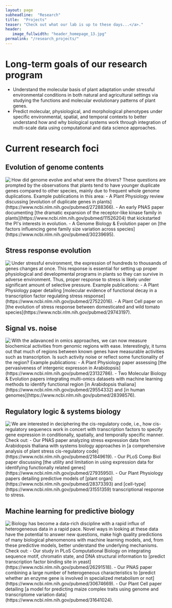 ```yaml
---
layout: page
subheadline:  "Research"
title:  "Projects"
teaser: "Check out what our lab is up to these days...</a>."
header:
   image_fullwidth: "header_homepage_13.jpg"
permalink: "/research_projects/"
---
```


# Long-term goals of our research program
- Understand the molecular basis of plant adaptation under stressful environmental conditions in both natural and agricultural settings via studying the functions and molecular evolutionary patterns of plant genes.
- Predict molecular, physiological, and morphological phenotypes under specific environmental, spatial, and temporal contexts to better understand how and why biological systems work through integration of multi-scale data using computational and data science approaches.

# Current research foci

## Evolution of genome contents
<img align="left" style="max-height: 150px; width: auto;" src="https://github.com/ShiuLab/ShiuLab.github.io/blob/master/images/research/research_subfunction.png"> 
How did genome evolve and what were the drivers? These questions are prompted by the observations that plants tend to have younger duplicate genes compared to other species, mainly due to frequent whole genome duplications. Example publications in this area:
- A Plant Physiology review discussing [evolution of duplicate genes in plants](https://www.ncbi.nlm.nih.gov/pubmed/27288366).
- An early PNAS paper documenting [the dramatic expansion of the receptor-like kinase family in plants](https://www.ncbi.nlm.nih.gov/pubmed/11526204) that kickstarted the PI's interests in evolution.
- A Genome Biology & Evolution paper on [the factors influencing gene family size variation across species](https://www.ncbi.nlm.nih.gov/pubmed/30239695).

## Stress response evolution
<img align="left" style="max-height: 150px; width: auto;" src="https://github.com/ShiuLab/ShiuLab.github.io/blob/master/images/research/research_expression_divergence.png"> 
Under stressful environment, the expression of hundreds to thousands of genes changes at once. This response is essential for setting up proper physiological and developmental programs in plants so they can survive in adverse environment. Thus, proper response to stress is likely under significant amount of selective pressure. Example publications:
- A Plant Physiology paper detailing [molecular evidence of functional decay in a transcription factor regulating stress response](https://www.ncbi.nlm.nih.gov/pubmed/27522016).
- A Plant Cell paper on [the evolution of stress response between domesticated and wild tomato species](https://www.ncbi.nlm.nih.gov/pubmed/29743197).

## Signal vs. noise
<img align="left" style="max-height: 150px; width: auto;" src="https://github.com/ShiuLab/ShiuLab.github.io/blob/master/images/research/research_function_activity.png">
With the adavanced in omics approaches, we can now measure biochemical activities from genomic regions with ease. Interestingly, it turns out that much of regions between known genes have measurable activities such as transcription. Is such activity noise or reflect some functionality of the region? Example publications:
- A Plant Physiology paper assessing [the pervasiveness of intergenic expresson in Arabidopsis](https://www.ncbi.nlm.nih.gov/pubmed/23132786).
- Two Molecular Biology & Evolution papers integrating multi-omics datasets with machine learning methods to identify functional region [in Arabidopsis thaliana](https://www.ncbi.nlm.nih.gov/pubmed/29554332) and [in human genomes](https://www.ncbi.nlm.nih.gov/pubmed/28398576).

## Regulatory logic & systems biology
<img align="left" style="max-height: 150px; width: auto;" src="https://github.com/ShiuLab/ShiuLab.github.io/blob/master/images/research/research_cisreg.png"> 
We are interested in deciphering the cis-regulatory code, i.e., how cis-regulatory sequenecs work in concert with transcription factors to specify gene expression in conditionally, spatially, and temporally specific manner. Check out:
- Our PNAS paper analyzing stress expression data from Arabidopsis thaliana with systems biology approaches in [a comprehensive analysis of plant stress cis-regulatory code](https://www.ncbi.nlm.nih.gov/pubmed/21849619).
- Our PLoS Comp Biol paper discussing [the utility and limitation in using expression data for identifying functionally related genes](https://www.ncbi.nlm.nih.gov/pubmed/27935950).
- Our Plant Physiology papers detailing predictive models of [plant organ](https://www.ncbi.nlm.nih.gov/pubmed/28373393) and [cell-type](https://www.ncbi.nlm.nih.gov/pubmed/31551359) transcriptional response to stress.

## Machine learning for predictive biology
<img align="left" style="max-height: 150px; width: auto;" src="https://github.com/ShiuLab/ShiuLab.github.io/blob/master/images/research/research_ml.png"> 
Biology has become a data-rich discipline with a rapid influx of heterogeneous data in a rapid pace. Novel ways in looking at these data have the potential to answer new questions, make high quality predictions of many biological phenomenons with machine learning models, and, from these predictive models, better understand the underlying mechanisms. Check out:
- Our study in PLoS Computational Biology on integrating sequence motif, chromatin state, and DNA structural information to [predict transcription factor binding site in yeast](https://www.ncbi.nlm.nih.gov/pubmed/26291518).
- Our PNAS paper combining a large number of heterogeneous characteristics to [predict whether an enzyme gene is involved in specialized metabolism or not](https://www.ncbi.nlm.nih.gov/pubmed/30674669).
- Our Plant Cell paper detailing [a model for predicting maize complex traits using genome and transcriptome variation data](https://www.ncbi.nlm.nih.gov/pubmed/31641024).
